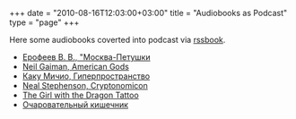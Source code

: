 +++
date = "2010-08-16T12:03:00+03:00"
title = "Audiobooks as Podcast"
type = "page"
+++

Here some audiobooks coverted into podcast via [rssbook](https://github.com/histrio/rssbook).

- [Ерофеев В. В., "Москва-Петушки](https://s3-eu-west-1.amazonaws.com/falseprotagonist-one/erofeev/erofeev.xml)
- [Neil Gaiman, American Gods](https://s3-eu-west-1.amazonaws.com/falseprotagonist-one/AmericanGods/AmericanGods.xml)
- [Каку Мичио, Гиперпространство](https://s3-eu-west-1.amazonaws.com/falseprotagonist-one/Kaku_M_Giperprostranstvo_(Roslyakov_M)/Kaku_M_Giperprostranstvo_(Roslyakov_M).xml)
- [Neal Stephenson, Cryptonomicon](https://s3-eu-west-1.amazonaws.com/falseprotagonist-one/Neal+Stephenson+-+Cryptonomicon+(2009)/Neal+Stephenson+-+Cryptonomicon+(2009).xml)
- [The Girl with the Dragon Tattoo](https://s3-eu-west-1.amazonaws.com/falseprotagonist-one/Stieg+Larsson+-+The+Girl+with+the+Dragon+Tattoo/Stieg+Larsson+-+The+Girl+with+the+Dragon+Tattoo.xml)
- [Очаровательный кишечник](https://s3-eu-west-1.amazonaws.com/falseprotagonist-one/belly/belly.xml)
